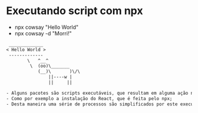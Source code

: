 # Executando script com npx

- npx cowsay "Hello World"
- npx cowsay -d "Morri!"

```txt
 _____________
< Hello World >
 -------------
        \   ^__^
         \  (oo)\_______
            (__)\       )\/\
                ||----w |
                ||     ||
```

```txt
- Alguns pacotes são scripts executáveis, que resultam em alguma ação no nosso computador;
- Como por exemplo a instalação do React, que é feita pelo npx;
- Desta maneira uma série de processos são simplificados por este executor;
```
